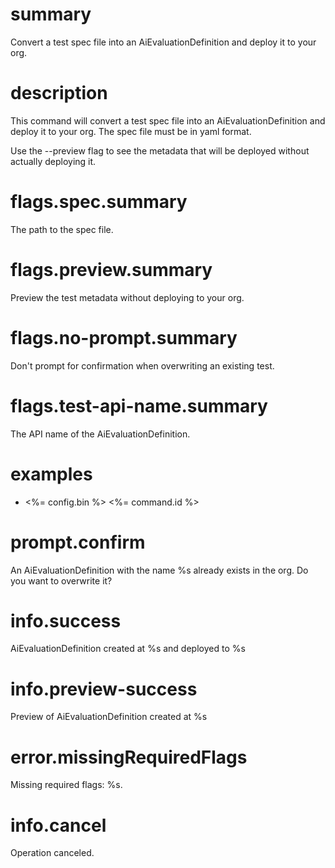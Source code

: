 # summary

Convert a test spec file into an AiEvaluationDefinition and deploy it to your org.

# description

This command will convert a test spec file into an AiEvaluationDefinition and deploy it to your org. The spec file must be in yaml format.

Use the --preview flag to see the metadata that will be deployed without actually deploying it.

# flags.spec.summary

The path to the spec file.

# flags.preview.summary

Preview the test metadata without deploying to your org.

# flags.no-prompt.summary

Don't prompt for confirmation when overwriting an existing test.

# flags.test-api-name.summary

The API name of the AiEvaluationDefinition.

# examples

- <%= config.bin %> <%= command.id %>

# prompt.confirm

An AiEvaluationDefinition with the name %s already exists in the org. Do you want to overwrite it?

# info.success

AiEvaluationDefinition created at %s and deployed to %s

# info.preview-success

Preview of AiEvaluationDefinition created at %s

# error.missingRequiredFlags

Missing required flags: %s.

# info.cancel

Operation canceled.
